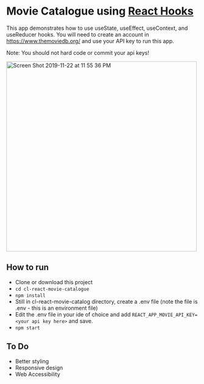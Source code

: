 # Movie Catalogue using [React Hooks](https://reactjs.org/docs/hooks-intro.html)

This app demonstrates how to use useState, useEffect, useContext, and useReducer hooks.
You will need to create an account in https://www.themoviedb.org/ and use your API key to run this app.

Note: You should not hard code or commit your api keys!

<img width="500" alt="Screen Shot 2019-11-22 at 11 55 36 PM" src="https://user-images.githubusercontent.com/30078278/69473742-c2e7bd00-0d85-11ea-801f-22eb59b6499c.png">

## How to run
- Clone or download this project
- ```cd cl-react-movie-catalogue```
- ```npm install```
- Still in cl-react-movie-catalog directory, create a .env file (note the file is .env - this is an environment file)
- Edit the .env file in your ide of choice and add ```REACT_APP_MOVIE_API_KEY=<your api key here>``` and save.
- ```npm start```

## To Do
- Better styling
- Responsive design
- Web Accessibility

